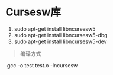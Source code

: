 # Cursesw库

1. sudo apt-get install libncursesw5
2. sudo apt-get install libncursesw5-dbg
3. sudo apt-get install libncursesw5-dev

> 编译方式

​	gcc -o test test.o -lncursesw